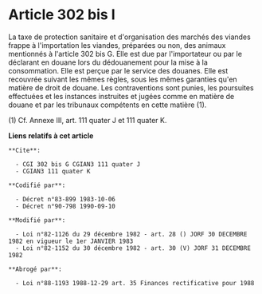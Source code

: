 # Article 302 bis I

La taxe de protection sanitaire et d'organisation des marchés des viandes frappe à l'importation les viandes, préparées ou
non, des animaux mentionnés à l'article 302 bis G. Elle est due par l'importateur ou par le déclarant en douane lors du
dédouanement pour la mise à la consommation. Elle est perçue par le service des douanes. Elle est recouvrée suivant les mêmes
règles, sous les mêmes garanties qu'en matière de droit de douane. Les contraventions sont punies, les poursuites effectuées
et les instances instruites et jugées comme en matière de douane et par les tribunaux compétents en cette matière (1).

(1) Cf. Annexe III, art. 111 quater J et 111 quater K.

**Liens relatifs à cet article**

	**Cite**:

	  - CGI 302 bis G CGIAN3 111 quater J
	  - CGIAN3 111 quater K

	**Codifié par**:

	  - Décret n°83-899 1983-10-06
	  - Décret n°90-798 1990-09-10

	**Modifié par**:

	  - Loi n°82-1126 du 29 décembre 1982 - art. 28 () JORF 30 DECEMBRE 1982 en vigueur le 1er JANVIER 1983
	  - Loi n°82-1152 du 30 décembre 1982 - art. 30 (V) JORF 31 DECEMBRE 1982

	**Abrogé par**:

	  - Loi n°88-1193 1988-12-29 art. 35 Finances rectificative pour 1988
